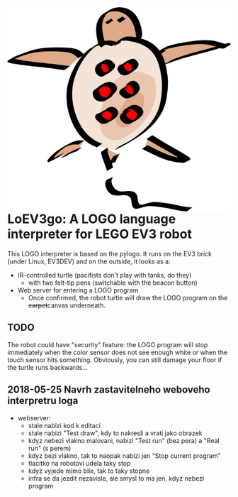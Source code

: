<img align="right" src="loev3go.svg"/>

# LoEV3go: A LOGO language interpreter for LEGO EV3 robot

This LOGO interpreter is based on the pylogo. It runs on the EV3 brick
(under Linux, EV3DEV) and on the outside, it looks as a:

- IR-controlled turtle (pacifists don't play with tanks, do they)
  - with two felt-tip pens (switchable with the beacon button)
- Web server for entering a LOGO program
  - Once confirmed, the robot turtle will draw the LOGO program on the <s>carpet</s>canvas underneath.

## TODO

The robot could have "security" feature: the LOGO program will stop immediately
when the color sensor does not see enough white or when the touch sensor hits
something. Obviously, you can still damage your floor if the turtle runs
backwards...


## 2018-05-25 Navrh zastavitelneho weboveho interpretru loga

- webserver:
  - stale nabizi kod k editaci
  - stale nabizi "Test draw", kdy to nakresli a vrati jako obrazek
  - kdyz nebezi vlakno malovani, nabizi "Test run" (bez pera) a "Real run" (s
    perem)
  - kdyz bezi vlakno, tak to naopak nabizi jen "Stop current program"
  - tlacitko na robotovi udela taky stop
  - kdyz vyjede mimo bile, tak to taky stopne
  - infra se da jezdit nezavisle, ale smysl to ma jen, kdyz nebezi program
